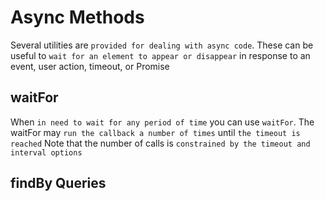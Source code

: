 # Async Methods

Several utilities are `provided for dealing with async code`. These can be useful to `wait for an element to appear or disappear` in response to an event, user action, timeout, or Promise

## waitFor

When `in need to wait for any period of time` you can use `waitFor`. The waitFor may `run the callback a number of times` until `the timeout is reached`
Note that the number of calls is `constrained by the timeout and interval options`

## findBy Queries
